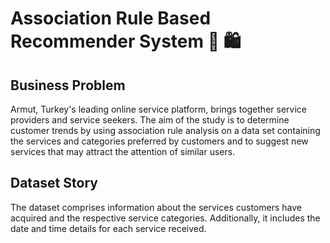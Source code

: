 # Association Rule Based Recommender System 🛒 🛍

## Business Problem
Armut, Turkey's leading online service platform, brings together service providers and service seekers. The aim of the study is to determine customer trends by using association rule analysis on a data set containing the services and categories preferred by customers and to suggest new services that may attract the attention of similar users.

## Dataset Story
The dataset comprises information about the services customers have acquired and the respective service categories. Additionally, it includes the date and time details for each service received.
